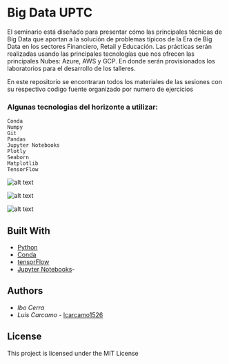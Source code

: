 # Big Data UPTC

El seminario está diseñado para presentar cómo las principales técnicas de Big Data que aportan a la solución de problemas típicos de la Era de Big Data en los sectores Financiero, Retail y Educación.
Las prácticas serán realizadas usando las principales tecnologías que nos ofrecen las principales Nubes: Azure, AWS y GCP. En donde serán provisionados los laboratorios para el desarrollo de los talleres.

En este repositorio se encontraran todos los materiales de las sesiones con su respectivo codigo fuente organizado por numero de ejercicios

### Algunas tecnologias del horizonte a utilizar:

```
Conda
Numpy
Git
Pandas
Jupyter Notebooks
Plotly
Seaborn
Matplotlib
TensorFlow
```



![alt text](https://i.ibb.co/7kKyH4S/Screenshot-2019-05-21-Anaconda-Python-R-Distribution-Anaconda.png)




![alt text](https://raw.githubusercontent.com/lcarcamo1526/Machine-Learning-UPTC/master/Ex1/img/0.gif)




![alt text](https://i.ibb.co/0JpnMFb/Screenshot-2019-05-21-1-Predicting-Revenue-Using-Simple-Linear-Regression.png)



## Built With

* [Python](http://www.python.org/) 
* [Conda](https://anaconda.org/anaconda/conda) 
* [tensorFlow](https://www.tensorflow.org/) 
* [Jupyter Notebooks](https://jupyter.org/)- 


## Authors
 * *Ibo Cerra* 
 * *Luis Carcamo*  - [lcarcamo1526](https://github.com/lcarcamo1526)


## License

This project is licensed under the MIT License 

